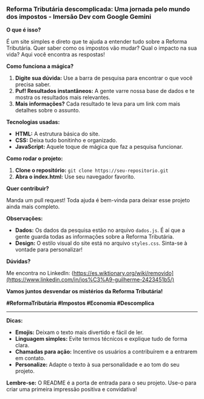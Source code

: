 ### Reforma Tributária descomplicada: Uma jornada pelo mundo dos impostos - Imersão Dev com Google Gemini

**O que é isso?**

É um site simples e direto que te ajuda a entender tudo sobre a Reforma Tributária. Quer saber como os impostos vão mudar? Qual o impacto na sua vida? Aqui você encontra as respostas!

**Como funciona a mágica?**

1. **Digite sua dúvida:** Use a barra de pesquisa para encontrar o que você precisa saber.
2. **Puf! Resultados instantâneos:** A gente varre nossa base de dados e te mostra os resultados mais relevantes.
3. **Mais informações?** Cada resultado te leva para um link com mais detalhes sobre o assunto.

**Tecnologias usadas:**

* **HTML:** A estrutura básica do site.
* **CSS:** Deixa tudo bonitinho e organizado.
* **JavaScript:** Aquele toque de mágica que faz a pesquisa funcionar.

**Como rodar o projeto:**

1. **Clone o repositório:** `git clone https://seu-repositorio.git`
2. **Abra o index.html:** Use seu navegador favorito.

**Quer contribuir?**

Manda um pull request! Toda ajuda é bem-vinda para deixar esse projeto ainda mais completo.

**Observações:**

* **Dados:** Os dados da pesquisa estão no arquivo `dados.js`. É aí que a gente guarda todas as informações sobre a Reforma Tributária.
* **Design:** O estilo visual do site está no arquivo `styles.css`. Sinta-se à vontade para personalizar!

**Dúvidas?**

Me encontra no LinkedIn: (https://es.wiktionary.org/wiki/removido](https://www.linkedin.com/in/jos%C3%A9-guilherme-2423451b5/)

**Vamos juntos desvendar os mistérios da Reforma Tributária!**

**#ReformaTributária #Impostos #Economia #Descomplica**

---

**Dicas:**

* **Emojis:** Deixam o texto mais divertido e fácil de ler.
* **Linguagem simples:** Evite termos técnicos e explique tudo de forma clara.
* **Chamadas para ação:** Incentive os usuários a contribuírem e a entrarem em contato.
* **Personalize:** Adapte o texto à sua personalidade e ao tom do seu projeto.

**Lembre-se:** O README é a porta de entrada para o seu projeto. Use-o para criar uma primeira impressão positiva e convidativa!
